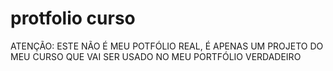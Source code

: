 # protfolio curso
 ATENÇÃO: ESTE NÃO É MEU POTFÓLIO REAL, É APENAS UM PROJETO DO MEU CURSO QUE VAI SER USADO NO MEU PORTFÓLIO VERDADEIRO

